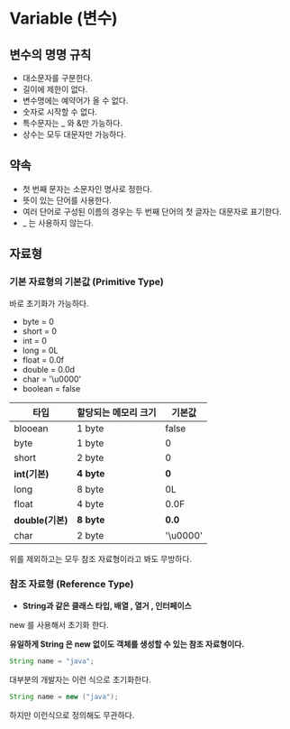 # Variable (변수)


## 변수의 명명 규칙
- 대소문자를 구분한다.
- 길이에 제한이 없다.
- 변수명에는 예약어가 올 수 없다.
- 숫자로 시작할 수 없다.
- 특수문자는 _ 와 &만 가능하다.
- 상수는 모두 대문자만 가능하다.

## 약속
- 첫 번째 문자는 소문자인 명사로 정한다.
- 뜻이 있는 단어를 사용한다.
- 여러 단어로 구성된 이름의 경우는 두 번째 단어의 첫 글자는 대문자로 표기한다.
- _ 는 사용하지 않는다.

## 자료형

### 기본 자료형의 기본값 (Primitive Type)
바로 초기화가 가능하다.

- byte = 0
- short = 0
- int = 0
- long = 0L
- float = 0.0f
- double = 0.0d
- char = '\u0000'
- boolean = false

타입|할당되는 메모리 크기|기본값|
|---|--------------------|------|
blooean|1 byte|false|
byte|1 byte|0|
short|2 byte|0|
<b>int(기본)</b>|<b>4 byte</b>|<b>0</b>|
long|8 byte|0L|
float|4 byte|0.0F|
<b>double(기본)</b>|<b>8 byte</b>|<b>0.0</b>|
char|2 byte|'\u0000'|





위를 제외하고는 모두 참조 자료형이라고 봐도 무방하다.

### 참조 자료형 (Reference Type)
- <b>String과 같은 클래스 타입, 배열 , 열거 , 인터페이스</b>

new 를 사용해서 초기화 한다.

<b>유일하게 String 은 new 없이도 객체를 생성할 수 있는 참조 자료형이다.</b>
```java
String name = "java";
```
대부분의 개발자는 이런 식으로 초기화한다.
```java
String name = new ("java");
```
하지만 이런식으로 정의해도 무관하다.